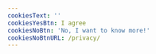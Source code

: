 ```yaml
---
cookiesText: ''
cookiesYesBtn: I agree
cookiesNoBtn: 'No, I want to know more!'
cookiesNoBtnURL: /privacy/
---
```


